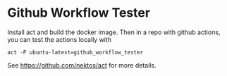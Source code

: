 # Github Workflow Tester

Install act and build the docker image.  Then in a repo with github actions, you can test the actions locally with

`act -P ubuntu-latest=github_workflow_tester`

See https://github.com/nektos/act for more details.
